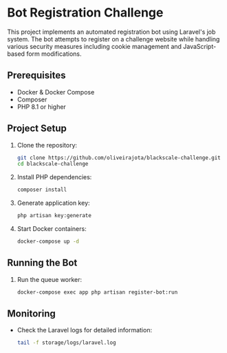 # Bot Registration Challenge

This project implements an automated registration bot using Laravel's job system. The bot attempts to register on a challenge website while handling various security measures including cookie management and JavaScript-based form modifications.

## Prerequisites

- Docker & Docker Compose
- Composer
- PHP 8.1 or higher

## Project Setup

1. Clone the repository:
   ```bash
   git clone https://github.com/oliveirajota/blackscale-challenge.git
   cd blackscale-challenge
   ```

2. Install PHP dependencies:
   ```bash
   composer install
   ```

3. Generate application key:
   ```bash
   php artisan key:generate
   ```

4. Start Docker containers:
   ```bash
   docker-compose up -d
   ```

## Running the Bot

1. Run the queue worker:
   ```bash
   docker-compose exec app php artisan register-bot:run
   ```

## Monitoring

- Check the Laravel logs for detailed information:
  ```bash
  tail -f storage/logs/laravel.log
  ```

